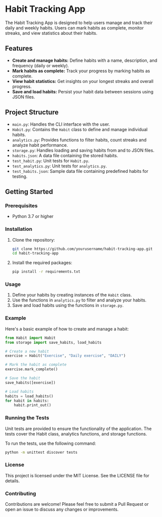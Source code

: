 # Habit Tracking App

The Habit Tracking App is designed to help users manage and track their daily and weekly habits. Users can mark habits as complete, monitor streaks, and view statistics about their habits.

## Features

- **Create and manage habits:** Define habits with a name, description, and frequency (daily or weekly).
- **Mark habits as complete:** Track your progress by marking habits as complete.
- **View habit statistics:** Get insights on your longest streaks and overall progress.
- **Save and load habits:** Persist your habit data between sessions using JSON files.

## Project Structure

- `main.py`: Handles the CLI interface with the user.
- `Habit.py`: Contains the `Habit` class to define and manage individual habits.
- `analytics.py`: Provides functions to filter habits, count streaks and analyze habit performance.
- `storage.py`: Handles loading and saving habits from and to JSON files.
- `habits.json`: A data file containing the stored habits.
- `test_habit.py`: Unit tests for `Habit.py`.
- `test_analytics.py`: Unit tests for `analytics.py`.
- `test_habits.json`: Sample data file containing predefined habits for testing.

## Getting Started

### Prerequisites

- Python 3.7 or higher

### Installation

1. Clone the repository:

    ```sh
    git clone https://github.com/yourusername/habit-tracking-app.git
    cd habit-tracking-app
    ```

2. Install the required packages:

    ```sh
    pip install -r requirements.txt
    ```

### Usage

1. Define your habits by creating instances of the `Habit` class.
2. Use the functions in `analytics.py` to filter and analyze your habits.
3. Save and load habits using the functions in `storage.py`.

### Example

Here's a basic example of how to create and manage a habit:

```python
from Habit import Habit
from storage import save_habits, load_habits

# Create a new habit
exercise = Habit("Exercise", "Daily exercise", "DAILY")

# Mark the habit as complete
exercise.mark_complete()

# Save the habit
save_habits([exercise])

# Load habits
habits = load_habits()
for habit in habits:
    habit.print_out()
```
### Running the Tests

Unit tests are provided to ensure the functionality of the application. The tests cover the Habit class, analytics functions, and storage functions.

To run the tests, use the following command:

```sh
python -m unittest discover tests
```
### License

This project is licensed under the MIT License. See the LICENSE file for details.

### Contributing

Contributions are welcome! Please feel free to submit a Pull Request or open an issue to discuss any changes or improvements.
